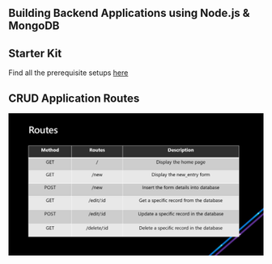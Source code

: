 ## Building Backend Applications using Node.js & MongoDB

## Starter Kit
Find all the prerequisite setups <a href="https://docs.google.com/document/d/1Vb8ZTe55spV8R8cXcsZVEGSzok3S87N2EYLhrIsD02c/edit?usp=sharing">here</a>

## CRUD Application Routes
![](Images/Routes.JPG)
